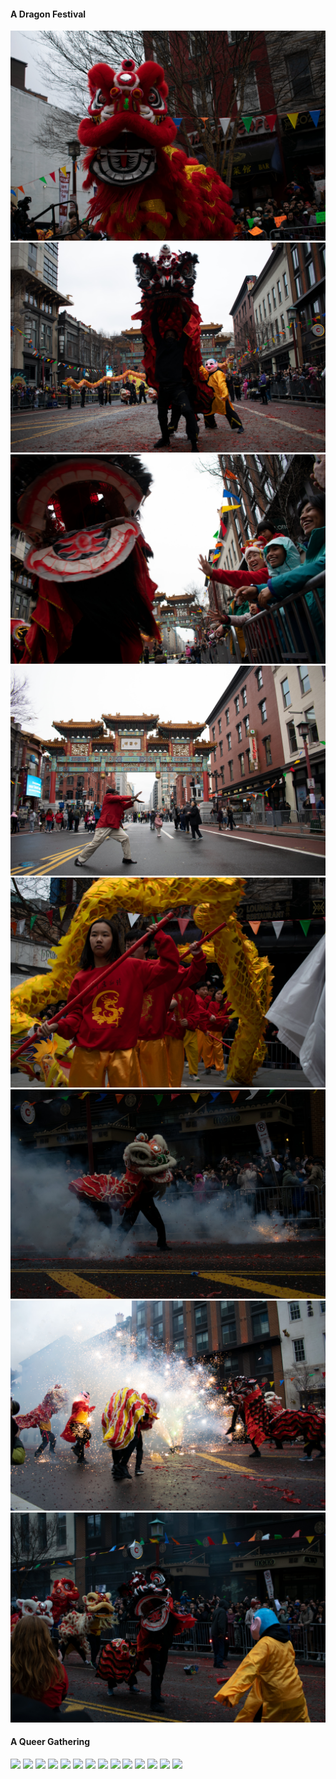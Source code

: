 #### A Dragon Festival

![](../../assets/Photos/DragonFestival/DSC_0037.jpg)
![](../../assets/Photos/DragonFestival/DSC_0062.jpg)
![](../../assets/Photos/DragonFestival/DSC_0075.jpg)
![](../../assets/Photos/DragonFestival/DSC_0162.jpg)
![](../../assets/Photos/DragonFestival/DSC_0602.jpg)
![](../../assets/Photos/DragonFestival/DSC_0721.jpg)
![](../../assets/Photos/DragonFestival/DSC_0921.jpg)
![](../../assets/Photos/DragonFestival/DSC_0935.jpg)

#### A Queer Gathering

![](../../assets/Photos/QueerCelebration/DSC_0062.JPG)
![](../../assets/Photos/QueerCelebration/DSC_0205.JPG)
![](../../assets/Photos/QueerCelebration/DSC_0325.JPG)
![](../../assets/Photos/QueerCelebration/DSC_0492.JPG)
![](../../assets/Photos/QueerCelebration/DSC_0773.JPG)
![](../../assets/Photos/QueerCelebration/5-31-2024%20-%2012.JPG)
![](../../assets/Photos/QueerCelebration/5-31-2024%20-%2017.JPG)
![](../../assets/Photos/QueerCelebration/5-31-2024%20-%2030.JPG)
![](../../assets/Photos/QueerCelebration/5-31-2024%20-%2033.JPG)
![](../../assets/Photos/QueerCelebration/DSC_0071.JPG)
![](../../assets/Photos/QueerCelebration/DSC_0209.JPG)
![](../../assets/Photos/QueerCelebration/DSC_0434.JPG)
![](../../assets/Photos/QueerCelebration/DSC_0253.JPG)
![](../../assets/Photos/QueerCelebration/DSC_0537.JPG)
